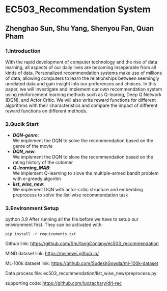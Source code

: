  # EC503_Recommendation System

 ## Zhenghao Sun, Shu Yang, Shenyou Fan, Quan Pham

 ### 1.Introduction
With the rapid development of computer technology and the rise of data learning, all aspects of our daily lives are becoming inseparable from all kinds of
data. Personalized recommendation systems make use of millions of data, allowing computers to learn the relationships between seemingly unrelated data and
gain insight into our preferences and choices. In this paper, we will investigate and implement our own recommendation system using reinforcement learning
methods such as Q-learing, Deep Q Network (DQN), and Actor Critic. We will also write reward functions for different algorithms with their characteristics
and compare the impact of different reward functions on different methods.

 ### 2.Qucik Start
 - ***DQN-genre***:  
We implement the DQN to solve the recommendation based on the genre of the movie
 - ***DQN_new***:   
We implement the DQN to slove the recommendation based on the rating history of the cutomer
 - ***Q-learning_MAB***:  
We implement Q-learning to slove the multiple-armed bandit problem with e-greedy algoritm
 - ***list_wise_new***:  
We implement DQN with actor-critic structure and embedding preprocess to solve the list-wise recommendation task

 ### 3.Environment Setup
python 3.9
After running all the file before we have to setup our enivironment first. They can be activated with:

```
pip install -r requirements.txt
```
Github link: 
https://github.com/ShuYangConlany/ec503_recommendation

MIND dataset link:
https://msnews.github.io/

ML-100k dataset link:
https://github.com/SudeshGowda/ml-100k-dataset

Data process file: 
ec503_recommendation/list_wise_new/preprocess.py

supporting code:
https://github.com/luozachary/drl-rec
